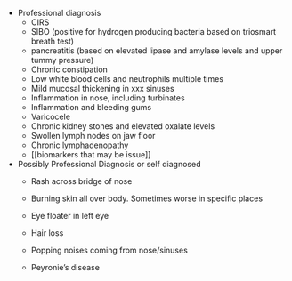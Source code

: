   * Professional diagnosis
    * CIRS
    * SIBO (positive for hydrogen producing bacteria based on triosmart breath test)
    * pancreatitis (based on elevated lipase and amylase levels and upper tummy pressure)
    * Chronic constipation
    * Low white blood cells and neutrophils multiple times
    * Mild mucosal thickening in xxx sinuses
    * Inflammation in nose, including turbinates
    * Inflammation and bleeding gums
    * Varicocele
    * Chronic kidney stones and elevated oxalate levels
    * Swollen lymph nodes on jaw floor
    * Chronic lymphadenopathy
    * [[biomarkers that may be issue]]
  * Possibly Professional Diagnosis or self diagnosed
    * Rash across bridge of nose
    * Burning skin all over body. Sometimes worse in specific places
    * Eye floater in left eye
    * Hair loss

    * Popping noises coming from nose/sinuses
    * Peyronie’s disease
